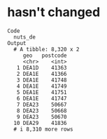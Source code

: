 # hasn't changed

    Code
      nuts_de
    Output
      # A tibble: 8,320 x 2
         geo   postcode
         <chr>    <int>
       1 DEA1D    41363
       2 DEA1E    41366
       3 DEA1E    41748
       4 DEA1E    41749
       5 DEA1E    41751
       6 DEA1E    41747
       7 DEA23    50667
       8 DEA23    50668
       9 DEA23    50670
      10 DEA29    41836
      # i 8,310 more rows

